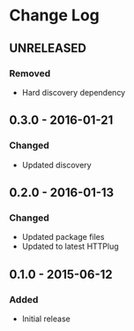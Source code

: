 # Change Log


## UNRELEASED

### Removed

- Hard discovery dependency


## 0.3.0 - 2016-01-21

### Changed

- Updated discovery


## 0.2.0 - 2016-01-13

### Changed

- Updated package files
- Updated to latest HTTPlug


## 0.1.0 - 2015-06-12

### Added

- Initial release
